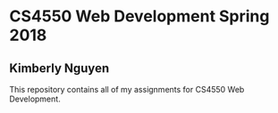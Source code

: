 # CS4550 Web Development Spring 2018
## Kimberly Nguyen  

This repository contains all of my assignments for CS4550 Web Development.
